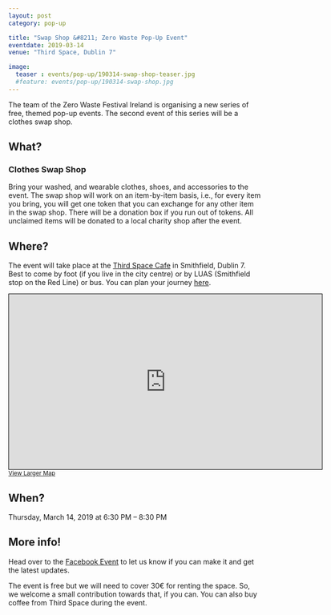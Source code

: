 ```yaml
---
layout: post
category: pop-up

title: "Swap Shop &#8211; Zero Waste Pop-Up Event"
eventdate: 2019-03-14
venue: "Third Space, Dublin 7"

image:
  teaser : events/pop-up/190314-swap-shop-teaser.jpg
  #feature: events/pop-up/190314-swap-shop.jpg
---
```


The team of the Zero Waste Festival Ireland is organising a new series of free, themed pop-up events. The second event of this series will be a clothes swap shop.

## What?

### Clothes Swap Shop

Bring your washed, and wearable clothes, shoes, and accessories to the event. The swap shop will work on an item-by-item basis, i.e., for every item you bring, you will get one token that you can exchange for any other item in the swap shop. There will be a donation box if you run out of tokens. All unclaimed items will be donated to a local charity shop after the event.

## Where?

The event will take place at the [Third Space Cafe](http://thirdspace.ie/) in Smithfield, Dublin 7. Best to come by foot (if you live in the city centre) or by LUAS (Smithfield stop on the Red Line) or bus. You can plan your journey [here](https://journeyplanner.transportforireland.ie/nta/XSLT_TRIP_REQUEST2?language=en).

<iframe width="625" height="350" frameborder="0" scrolling="no" marginheight="0" marginwidth="0" src="https://www.openstreetmap.org/export/embed.html?bbox=-6.280585527420044%2C53.34732506536057%2C-6.277592182159425%2C53.34823772746162&amp;layer=mapnik" style="border: 1px solid black"></iframe><br/><small><a href="https://www.openstreetmap.org/#map=19/53.34778/-6.27909">View Larger Map</a></small>

## When?

Thursday, March 14, 2019 at 6:30 PM &#8211; 8:30 PM

## More info!

Head over to the [Facebook Event](https://www.facebook.com/events/326153964696970/) to let us know if you can make it and get the latest updates.

The event is free but we will need to cover 30€ for renting the space. So, we welcome a small contribution towards that, if you can. You can also buy coffee from Third Space during the event.





